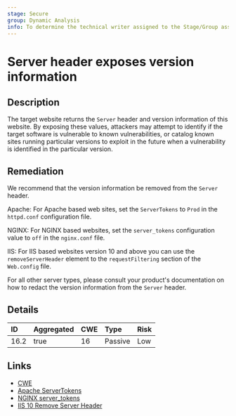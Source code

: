 ```yaml
---
stage: Secure
group: Dynamic Analysis
info: To determine the technical writer assigned to the Stage/Group associated with this page, see https://about.gitlab.com/handbook/product/ux/technical-writing/#assignments
---
```


# Server header exposes version information

## Description

The target website returns the `Server` header and version information of this website. By
exposing these values, attackers may attempt to identify if the target software is vulnerable to known
vulnerabilities, or catalog known sites running particular versions to exploit in the future when a
vulnerability is identified in the particular version.

## Remediation

We recommend that the version information be removed from the `Server` header.

Apache:
For Apache based web sites, set the `ServerTokens` to `Prod` in the `httpd.conf` configuration file.

NGINX:
For NGINX based websites, set the `server_tokens` configuration value to `off` in the `nginx.conf` file.

IIS:
For IIS based websites version 10 and above you can use the `removeServerHeader` element to the `requestFiltering`
section of the `Web.config` file.

For all other server types, please consult your product's documentation on how to redact the version information from
the `Server` header.

## Details

| ID | Aggregated | CWE | Type | Risk |
|:---|:--------|:--------|:--------|:--------|
| 16.2 | true | 16 | Passive | Low |

## Links

- [CWE](https://cwe.mitre.org/data/definitions/16.html)
- [Apache ServerTokens](https://blog.mozilla.org/security/2016/08/26/mitigating-mime-confusion-attacks-in-firefox/)
- [NGINX server_tokens](https://nginx.org/en/docs/http/ngx_http_core_module.html#server_tokens)
- [IIS 10 Remove Server Header](https://learn.microsoft.com/en-us/iis/configuration/system.webserver/security/requestfiltering/#attributes)
